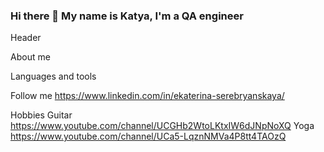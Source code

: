 ### Hi there 👋 My name is Katya, I'm a QA engineer
Header

About me

Languages and tools

Follow me
https://www.linkedin.com/in/ekaterina-serebryanskaya/

Hobbies
Guitar https://www.youtube.com/channel/UCGHb2WtoLKtxIW6dJNpNoXQ
Yoga https://www.youtube.com/channel/UCa5-LqznNMVa4P8tt4TAOzQ
